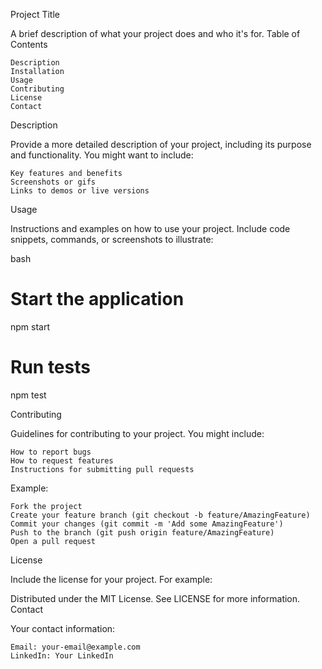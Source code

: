Project Title

A brief description of what your project does and who it's for.
Table of Contents

    Description
    Installation
    Usage
    Contributing
    License
    Contact

Description

Provide a more detailed description of your project, including its purpose and functionality. You might want to include:

    Key features and benefits
    Screenshots or gifs
    Links to demos or live versions

Usage

Instructions and examples on how to use your project. Include code snippets, commands, or screenshots to illustrate:

bash

# Start the application
npm start

# Run tests
npm test

Contributing

Guidelines for contributing to your project. You might include:

    How to report bugs
    How to request features
    Instructions for submitting pull requests

Example:

    Fork the project
    Create your feature branch (git checkout -b feature/AmazingFeature)
    Commit your changes (git commit -m 'Add some AmazingFeature')
    Push to the branch (git push origin feature/AmazingFeature)
    Open a pull request

License

Include the license for your project. For example:

Distributed under the MIT License. See LICENSE for more information.
Contact

Your contact information:

    Email: your-email@example.com
    LinkedIn: Your LinkedIn
